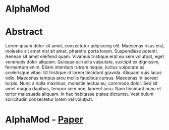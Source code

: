 # AlphaMod

# Abstract
Lorem ipsum dolor sit amet, consectetur adipiscing elit. Maecenas risus nisl, molestie sit amet nisl sit amet, pharetra porta lorem. Suspendisse potenti. Aenean sit amet eleifend quam. Vivamus tristique erat eu sem volutpat, eget venenatis dolor aliquam. Quisque ac nulla vulputate, suscipit ex dignissim, fermentum enim. Etiam interdum rutrum neque, luctus vulputate ex scelerisque vitae. Ut tristique id lorem tincidunt gravida. Aliquam quis lacus odio. Maecenas tempus arcu mollis faucibus cursus. Maecenas in laoreet turpis. Nunc a nulla maximus, molestie lectus eu, commodo dolor. Sed sit amet magna dapibus, tempor sem non, laoreet arcu. Nam tincidunt nunc et tortor malesuada aliquam. In hac habitasse platea dictumst. Vestibulum sollicitudin consectetur lorem vel volutpat.

# AlphaMod - [Paper](https://google.com)
